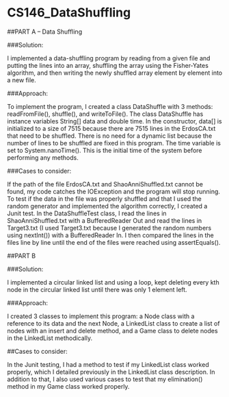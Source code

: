 # CS146_DataShuffling

##PART A – Data Shuffling

###Solution:

I implemented a data-shuffling program by reading from a given file and putting the lines into an array,
shuffling the array using the Fisher-Yates algorithm, and then writing the newly shuffled array element
by element into a new file.

###Approach:

To implement the program, I created a class DataShuffle with 3 methods: readFromFile(), shuffle(), and
writeToFile(). The class DataShuffle has instance variables String[] data and double time. In the
constructor, data[] is initialized to a size of 7515 because there are 7515 lines in the ErdosCA.txt that
need to be shuffled. There is no need for a dynamic list because the number of lines to be shuffled are
fixed in this program. The time variable is set to System.nanoTime(). This is the initial time of the system
before performing any methods.

###Cases to consider:

If the path of the file ErdosCA.txt and ShaoAnniShuffled.txt cannot be found, my code catches the
IOException and the program will stop running. To test if the data in the file was properly shuffled and
that I used the random generator and implemented the algorithm correctly, I created a Junit test. In the
DataShuffleTest class, I read the lines in ShaoAnniShuffled.txt with a BufferedReader Out and read the
lines in Target3.txt (I used Target3.txt because I generated the random numbers using nextInt()) with a
BufferedReader In. I then compared the lines in the files line by line until the end of the files were
reached using assertEquals().


##PART B

###Solution:

I implemented a circular linked list and using a loop, kept deleting every kth node in the circular linked
list until there was only 1 element left.

###Approach:

I created 3 classes to implement this program: a Node class with a reference to its data and the next
Node, a LinkedList class to create a list of nodes with an insert and delete method, and a Game class to
delete nodes in the LinkedList methodically.

##Cases to consider:

In the Junit testing, I had a method to test if my LinkedList class worked properly, which I detailed
previously in the LinkedList class description. In addition to that, I also used various cases to test that my
elimination() method in my Game class worked properly.
